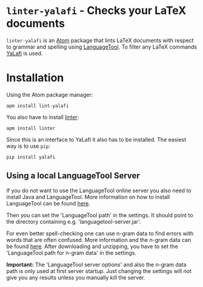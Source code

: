 # `linter-yalafi` - Checks your LaTeX documents

`linter-yalafi` is an [Atom](https://atom.io) package that lints LaTeX documents with respect to grammar and spelling using [LanguageTool](https://languagetool.org). To filter any LaTeX commands [YaLafi](https://github.com/matze-dd/YaLafi) is used.

# Installation
Using the Atom package manager:

`apm install lint-yalafi`

You also have to install [linter](https://atom.io/packages/linter):

`apm install linter`

Since this is an interface to YaLafi it also has to be installed. The easiest way is to use `pip`:

`pip install yalafi`

## Using a local LanguageTool Server

If you do not want to use the LanguageTool online server you also need to install Java and  LanguageTool.
More information on how to install LanguageTool can be found [here](https://github.com/matze-dd/YaLafi#installation).

Then you can set the 'LanguageTool path' in the settings.
It should point to the directory containing e.g. 'languagetool-server.jar'.

For even better spell-checking one can use n-gram data to find errors with words that are often confused.
More information and the n-gram data can be found [here](https://dev.languagetool.org/finding-errors-using-n-gram-data.html).
After downloading and unzipping, you have to set the 'LanguageTool path for n-gram data' in the settings.

__Important:__ The 'LanguageTool server options' and also the n-gram data path is only used at first server startup.
Just changing the settings will not give you any results unless you manually kill the server.
